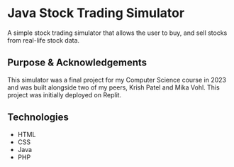 # Java Stock Trading Simulator
A simple stock trading simulator that allows the user to buy, and sell stocks from real-life stock data.

## Purpose & Acknowledgements
This simulator was a final project for my Computer Science course in 2023 and was built alongside two of my peers, Krish Patel and Mika Vohl. This project was initially deployed on Replit.

## Technologies
- HTML
- CSS
- Java
- PHP
